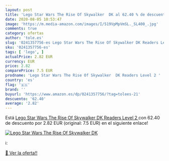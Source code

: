 ```yaml
---
layout: post
title: 'Lego Star Wars The Rise Of Skywalker  DK al 62.40 % de descuento'
date: 2020-08-05 10:53:47
image: 'https://m.media-amazon.com/images/I/519VpMpVmSL._SL400_.jpg'
comments: true
category: ofertas
author: 'tole.es'
slug: '0241357756-es Lego Star Wars The Rise Of Skywalker DK Readers Level 2'
sku: '0241357756-es'
tags: [ 'lego', ]
actualPrice: 2.82 EUR
currency: EUR
price: 2.82
comparePrice: 7.5 EUR
prodname: 'Lego Star Wars The Rise Of Skywalker  DK Readers Level 2 '
country: 'es'
flag: '🇪🇸'
brand: ''
buyurl: 'https://www.amazon.es/dp/0241357756/?tag=tolees-21'
descuento: '62.40'
average: '2.82'
---
```


Está [Lego Star Wars The Rise Of Skywalker  DK Readers Level 2 ](https://www.amazon.es/dp/0241357756/?tag=tolees-21) con 62.40 de descuento por 2.82 EUR (original: 7.5 EUR) en el siguiente enlace!

[![Lego Star Wars The Rise Of Skywalker  DK](https://m.media-amazon.com/images/I/519VpMpVmSL._SL400_.jpg)](https://www.amazon.es/dp/0241357756/?tag=tolees-21)

ℹ️:


[🛒 Ver la oferta!!](https://www.amazon.es/dp/0241357756/?tag=tolees-21)
